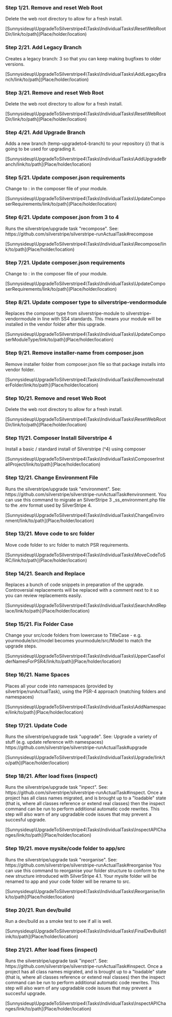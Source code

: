 <h3>Step 1/21. Remove and reset Web Root</h3><p>
            Delete the web root directory to allow for a fresh install.</p>[Sunnysideup\UpgradeToSilverstripe4\Tasks\IndividualTasks\ResetWebRootDir/link/to/path](Place/holder/location)<h3>Step 2/21. Add Legacy Branch</h3><p>
            Creates a legacy branch: 3 so that you
            can keep making bugfixes to older versions.</p>[Sunnysideup\UpgradeToSilverstripe4\Tasks\IndividualTasks\AddLegacyBranch/link/to/path](Place/holder/location)<h3>Step 3/21. Remove and reset Web Root</h3><p>
            Delete the web root directory to allow for a fresh install.</p>[Sunnysideup\UpgradeToSilverstripe4\Tasks\IndividualTasks\ResetWebRootDir/link/to/path](Place/holder/location)<h3>Step 4/21. Add Upgrade Branch</h3><p>
            Adds a new branch (temp-upgradeto4-branch) to your
            repository (/)
            that is going to be used for upgrading it.</p>[Sunnysideup\UpgradeToSilverstripe4\Tasks\IndividualTasks\AddUpgradeBranch/link/to/path](Place/holder/location)<h3>Step 5/21. Update composer.json requirements</h3><p>
            Change  to :
            in the composer file of your module.</p>[Sunnysideup\UpgradeToSilverstripe4\Tasks\IndividualTasks\UpdateComposerRequirements/link/to/path](Place/holder/location)<h3>Step 6/21. Update composer.json from 3 to 4</h3><p>
            Runs the silverstripe/upgrade task "recompose". See:
            https://github.com/silverstripe/silverstripe-runActualTask#recompose</p>[Sunnysideup\UpgradeToSilverstripe4\Tasks\IndividualTasks\Recompose/link/to/path](Place/holder/location)<h3>Step 7/21. Update composer.json requirements</h3><p>
            Change  to :
            in the composer file of your module.</p>[Sunnysideup\UpgradeToSilverstripe4\Tasks\IndividualTasks\UpdateComposerRequirements/link/to/path](Place/holder/location)<h3>Step 8/21. Update composer type to silverstripe-vendormodule </h3><p>
            Replaces the composer type from silverstripe-module to silverstripe-vendormodule in line with SS4 standards.
            This means your module will be installed in the vendor folder after this upgrade.</p>[Sunnysideup\UpgradeToSilverstripe4\Tasks\IndividualTasks\UpdateComposerModuleType/link/to/path](Place/holder/location)<h3>Step 9/21. Remove installer-name from composer.json</h3><p>
            Remove installer folder from composer.json file so that package
            installs into vendor folder.</p>[Sunnysideup\UpgradeToSilverstripe4\Tasks\IndividualTasks\RemoveInstallerFolder/link/to/path](Place/holder/location)<h3>Step 10/21. Remove and reset Web Root</h3><p>
            Delete the web root directory to allow for a fresh install.</p>[Sunnysideup\UpgradeToSilverstripe4\Tasks\IndividualTasks\ResetWebRootDir/link/to/path](Place/holder/location)<h3>Step 11/21. Composer Install Silverstripe 4</h3><p>
            Install a basic / standard install of Silverstripe (^4)
            using composer</p>[Sunnysideup\UpgradeToSilverstripe4\Tasks\IndividualTasks\ComposerInstallProject/link/to/path](Place/holder/location)<h3>Step 12/21. Change Environment File</h3><p>
            Runs the silverstripe/upgrade task "environment". See:
            https://github.com/silverstripe/silverstripe-runActualTask#environment.
            You can use this command to migrate an SilverStripe 3 _ss_environment.php
            file to the .env format used by SilverStripe 4.</p>[Sunnysideup\UpgradeToSilverstripe4\Tasks\IndividualTasks\ChangeEnvironment/link/to/path](Place/holder/location)<h3>Step 13/21. Move code to src folder</h3><p>
            Move code folder to src folder to match PSR requirements.</p>[Sunnysideup\UpgradeToSilverstripe4\Tasks\IndividualTasks\MoveCodeToSRC/link/to/path](Place/holder/location)<h3>Step 14/21. Search and Replace</h3><p>
            Replaces a bunch of code snippets in preparation of the upgrade.
            Controversial replacements will be replaced with a comment
            next to it so you can review replacements easily.</p>[Sunnysideup\UpgradeToSilverstripe4\Tasks\IndividualTasks\SearchAndReplace/link/to/path](Place/holder/location)<h3>Step 15/21. Fix Folder Case</h3><p>
            Change your src/code folders from lowercase to TitleCase - e.g.
            yourmodule/src/model becomes yourmodule/src/Model to match the upgrade
            steps.</p>[Sunnysideup\UpgradeToSilverstripe4\Tasks\IndividualTasks\UpperCaseFolderNamesForPSR4/link/to/path](Place/holder/location)<h3>Step 16/21. Name Spaces</h3><p>
            Places all your code into namespaces (provided by silvertripe/runActualTask),
            using the PSR-4 approach (matching folders and namespaces)</p>[Sunnysideup\UpgradeToSilverstripe4\Tasks\IndividualTasks\AddNamespace/link/to/path](Place/holder/location)<h3>Step 17/21. Update Code</h3><p>
            Runs the silverstripe/upgrade task "upgrade". See:
            Upgrade a variety of stuff (e.g. update reference with namespaces)
            https://github.com/silverstripe/silverstripe-runActualTask#upgrade</p>[Sunnysideup\UpgradeToSilverstripe4\Tasks\IndividualTasks\Upgrade/link/to/path](Place/holder/location)<h3>Step 18/21. After load fixes (inspect)</h3><p>
            Runs the silverstripe/upgrade task "inpect". See:
            https://github.com/silverstripe/silverstripe-runActualTask#inspect.
            Once a project has all class names migrated, and is brought up to a
            "loadable" state (that is, where all classes reference or extend real classes)
            then the inspect command can be run to perform additional automatic code rewrites.
            This step will also warn of any upgradable code issues that may prevent a succesful upgrade.</p>[Sunnysideup\UpgradeToSilverstripe4\Tasks\IndividualTasks\InspectAPIChanges/link/to/path](Place/holder/location)<h3>Step 19/21. move mysite/code folder to app/src</h3><p>
            Runs the silverstripe/upgrade task "reorganise". See:
            https://github.com/silverstripe/silverstripe-runActualTask#reorganise
            You can use this command to reorganise your folder structure to
            conform to the new structure introduced with SilverStripe 4.1.
            Your mysite folder will be renamed to app and your code folder will be rename to src.
            </p>[Sunnysideup\UpgradeToSilverstripe4\Tasks\IndividualTasks\Reorganise/link/to/path](Place/holder/location)<h3>Step 20/21. Run dev/build</h3><p>
            Run a dev/build as a smoke test to see if all is well.</p>[Sunnysideup\UpgradeToSilverstripe4\Tasks\IndividualTasks\FinalDevBuild/link/to/path](Place/holder/location)<h3>Step 21/21. After load fixes (inspect)</h3><p>
            Runs the silverstripe/upgrade task "inpect". See:
            https://github.com/silverstripe/silverstripe-runActualTask#inspect.
            Once a project has all class names migrated, and is brought up to a
            "loadable" state (that is, where all classes reference or extend real classes)
            then the inspect command can be run to perform additional automatic code rewrites.
            This step will also warn of any upgradable code issues that may prevent a succesful upgrade.</p>[Sunnysideup\UpgradeToSilverstripe4\Tasks\IndividualTasks\InspectAPIChanges/link/to/path](Place/holder/location)